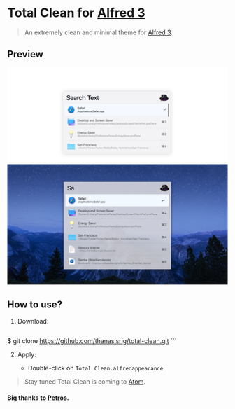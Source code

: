 # Total Clean for [Alfred 3](http://alfredapp.com)

> An extremely clean and minimal theme for [Alfred 3](http://alfredapp.com).

## Preview

![alt text](screenshots/total-clean2.png "Total Clean v1.0")
![alt text](screenshots/total-clean.png "Total Clean v1.0")
## How to use?

1. Download:

	```
$ git clone https://github.com/thanasisrig/total-clean.git
	```

2. Apply:

	* Double-click on `Total Clean.alfredappearance`

> Stay tuned Total Clean is coming to [Atom](https://atom.io).



#### Big thanks to [Petros](https://github.com/pmitakos).
